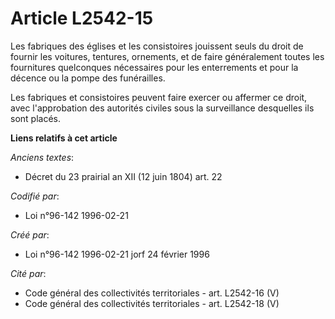 # Article L2542-15

Les fabriques des églises et les consistoires jouissent seuls du droit de fournir les voitures, tentures, ornements, et de
faire généralement toutes les fournitures quelconques nécessaires pour les enterrements et pour la décence ou la pompe des
funérailles.

Les fabriques et consistoires peuvent faire exercer ou affermer ce droit, avec l'approbation des autorités civiles sous la
surveillance desquelles ils sont placés.

**Liens relatifs à cet article**

_Anciens textes_:

  - Décret du 23 prairial an XII (12 juin 1804) art. 22

_Codifié par_:

  - Loi n°96-142 1996-02-21

_Créé par_:

  - Loi n°96-142 1996-02-21 jorf 24 février 1996

_Cité par_:

  - Code général des collectivités territoriales - art. L2542-16 (V)
  - Code général des collectivités territoriales - art. L2542-18 (V)
